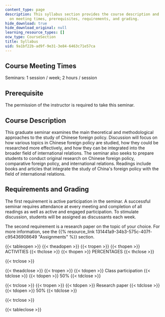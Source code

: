 ```yaml
---
content_type: page
description: This syllabus section provides the course description and information
  on meeting times, prerequisites, requirements, and grading.
hide_download: true
hide_download_original: null
learning_resource_types: []
ocw_type: CourseSection
title: Syllabus
uid: 9a1bf22b-ad9f-9e31-3e84-6463c71e57ca
---
```


Course Meeting Times
--------------------

Seminars: 1 session / week; 2 hours / session

Prerequisite
------------

The permission of the instructor is required to take this seminar.

Course Description
------------------

This graduate seminar examines the main theoretical and methodological approaches to the study of Chinese foreign policy. Discussion will focus on how various topics in Chinese foreign policy are studied, how they could be researched more effectively, and how they can be integrated into the broader field of international relations. The seminar also seeks to prepare students to conduct original research on Chinese foreign policy, comparative foreign policy, and international relations. Readings include books and articles that integrate the study of China's foreign policy with the field of international relations.

Requirements and Grading
------------------------

The first requirement is active participation in the seminar. A successful seminar requires attendance at every meeting and completion of all readings as well as active and engaged participation. To stimulate discussion, students will be assigned as discussants each week.

The second requirement is a research paper on the topic of your choice. For more information, see the {{% resource_link 131441a9-34b3-575c-407f-c95436908649 "Assignments" %}} section.

{{< tableopen >}}
{{< theadopen >}}
{{< tropen >}}
{{< thopen >}}
ACTIVITIES
{{< thclose >}}
{{< thopen >}}
PERCENTAGES
{{< thclose >}}

{{< trclose >}}

{{< theadclose >}}
{{< tropen >}}
{{< tdopen >}}
Class participation
{{< tdclose >}}
{{< tdopen >}}
50%
{{< tdclose >}}

{{< trclose >}}
{{< tropen >}}
{{< tdopen >}}
Research paper
{{< tdclose >}}
{{< tdopen >}}
50%
{{< tdclose >}}

{{< trclose >}}

{{< tableclose >}}